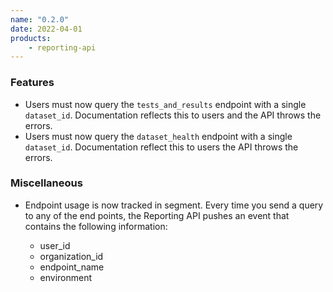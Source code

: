 ```yaml
---
name: "0.2.0"
date: 2022-04-01
products:
    - reporting-api
---
```

### Features

- Users must now query the `tests_and_results` endpoint with a single `dataset_id`. Documentation reflects this to users and the API throws the errors.
- Users must now query the `dataset_health` endpoint with a single `dataset_id`. Documentation reflect this to users the API throws the errors.

### Miscellaneous

- Endpoint usage is now tracked in segment. Every time you send a query to any of the end points, the Reporting API pushes an event that contains the following information:

  - user_id
  - organization_id
  - endpoint_name
  - environment
